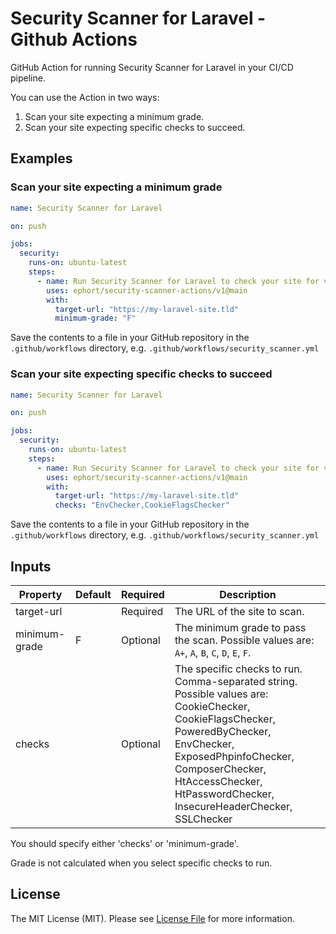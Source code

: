 # Security Scanner for Laravel - Github Actions

GitHub Action for running Security Scanner for Laravel in your CI/CD pipeline.

You can use the Action in two ways:

1. Scan your site expecting a minimum grade.
2. Scan your site expecting specific checks to succeed.

## Examples

### Scan your site expecting a minimum grade

```yaml
name: Security Scanner for Laravel

on: push

jobs:
  security:
    runs-on: ubuntu-latest
    steps:
      - name: Run Security Scanner for Laravel to check your site for vulnerabilities
        uses: ephort/security-scanner-actions/v1@main
        with:
          target-url: "https://my-laravel-site.tld"
          minimum-grade: "F"
```

Save the contents to a file in your GitHub repository in the `.github/workflows` directory, e.g. `.github/workflows/security_scanner.yml`

### Scan your site expecting specific checks to succeed

```yaml
name: Security Scanner for Laravel

on: push

jobs:
  security:
    runs-on: ubuntu-latest
    steps:
      - name: Run Security Scanner for Laravel to check your site for vulnerabilities
        uses: ephort/security-scanner-actions/v1@main
        with:
          target-url: "https://my-laravel-site.tld"
          checks: "EnvChecker,CookieFlagsChecker"
```

Save the contents to a file in your GitHub repository in the `.github/workflows` directory, e.g. `.github/workflows/security_scanner.yml`

## Inputs

| Property      | Default | Required | Description                          |
|---------------|---------|----------|--------------------------------------|
| target-url    |         | Required | The URL of the site to scan.         |
| minimum-grade | F       | Optional | The minimum grade to pass the scan. Possible values are: `A+`, `A`, `B`, `C`, `D`, `E`, `F`. |
| checks        |         | Optional | The specific checks to run. Comma-separated string. Possible values are: CookieChecker, CookieFlagsChecker, PoweredByChecker, EnvChecker, ExposedPhpinfoChecker, ComposerChecker, HtAccessChecker, HtPasswordChecker, InsecureHeaderChecker, SSLChecker |

You should specify either 'checks' or 'minimum-grade'.

Grade is not calculated when you select specific checks to run.

## License
The MIT License (MIT). Please see [License File](LICENSE) for more information.
